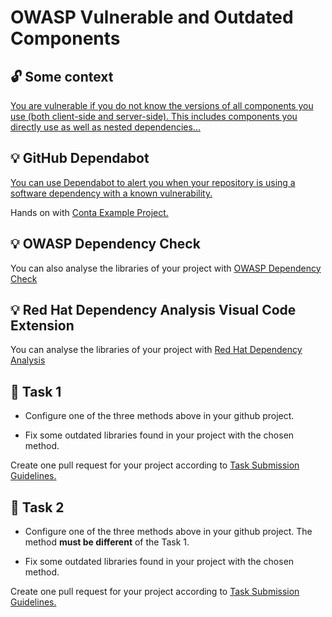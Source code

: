 OWASP Vulnerable and Outdated Components
====

## :unlock: Some context

[You are vulnerable if you do not know the versions of all components you use (both client-side and server-side). This includes components you directly use as well as nested dependencies...](https://owasp.org/Top10/A06_2021-Vulnerable_and_Outdated_Components/) 


## :bulb: GitHub Dependabot

[You can use Dependabot to alert you when your repository is using a software dependency with a known vulnerability.](https://docs.github.com/en/code-security/getting-started/dependabot-quickstart-guide)

Hands on with [Conta Example Project.](https://github.com/persapiens/conta/issues/168)


## :bulb: OWASP Dependency Check

You can also analyse the libraries of your project with [OWASP Dependency Check](https://owasp.org/www-project-dependency-check/)


## :bulb: Red Hat Dependency Analysis Visual Code Extension

You can analyse the libraries of your project with [Red Hat Dependency Analysis](https://github.com/fabric8-analytics/fabric8-analytics-vscode-extension)


## :construction_worker: Task 1

- Configure one of the three methods above in your github project.

- Fix some outdated libraries found in your project with the chosen method.

Create one pull request for your project according to [Task Submission Guidelines.](../assessment.md#task-submission)

## :construction_worker: Task 2

- Configure one of the three methods above in your github project. The method **must be different** of the Task 1.

- Fix some outdated libraries found in your project with the chosen method.

Create one pull request for your project according to [Task Submission Guidelines.](../assessment.md#task-submission)
